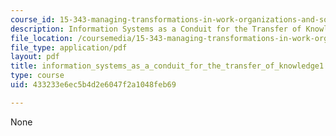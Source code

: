 ```yaml
---
course_id: 15-343-managing-transformations-in-work-organizations-and-society-spring-2002
description: Information Systems as a Conduit for the Transfer of Knowledge
file_location: /coursemedia/15-343-managing-transformations-in-work-organizations-and-society-spring-2002/433233e6ec5b4d2e6047f2a1048feb69_information_systems_as_a_conduit_for_the_transfer_of_knowledge1.pdf
file_type: application/pdf
layout: pdf
title: information_systems_as_a_conduit_for_the_transfer_of_knowledge1.pdf
type: course
uid: 433233e6ec5b4d2e6047f2a1048feb69

---
```

None